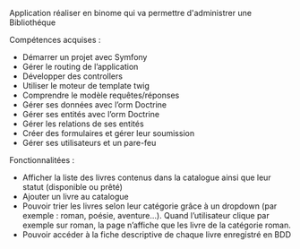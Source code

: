 Application réaliser en binome qui va permettre d'administrer une Bibliothéque

Compétences acquises :

- Démarrer un projet avec Symfony
- Gérer le routing de l’application
- Développer des controllers
- Utiliser le moteur de template twig
- Comprendre le modèle requêtes/réponses
- Gérer ses données avec l’orm Doctrine
- Gérer ses entités avec l’orm Doctrine
- Gérer les relations de ses entités
- Créer des formulaires et gérer leur soumission
- Gérer ses utilisateurs et un pare-feu

Fonctionnalitées :

- Afficher la liste des livres contenus dans la catalogue ainsi que leur statut (disponible ou prêté)
- Ajouter un livre au catalogue
- Pouvoir trier les livres selon leur catégorie grâce à un dropdown (par exemple : roman, poésie,
  aventure...). Quand l’utilisateur clique par exemple sur roman, la page n’affiche que les livre de la
  catégorie roman.
- Pouvoir accéder à la fiche descriptive de chaque livre enregistré en BDD
